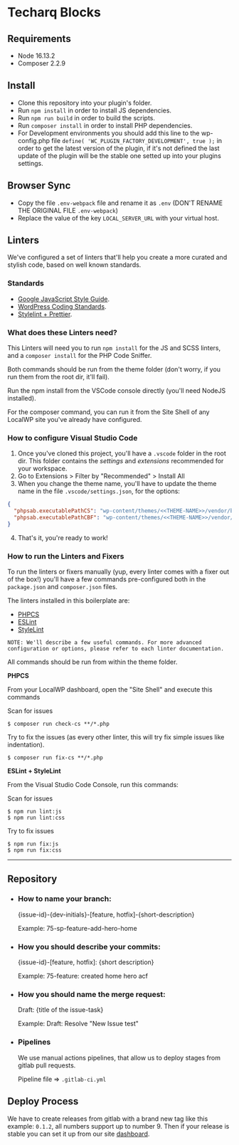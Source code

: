 # Techarq Blocks

## Requirements
- Node 16.13.2
- Composer 2.2.9

## Install
- Clone this repository into your plugin's folder.
- Run `npm install` in order to install JS dependencies.
- Run `npm run build` in order to build the scripts.
- Run `composer install` in order to install PHP dependencies.
- For Development environments you should add this line to the wp-config.php file `define( 'WC_PLUGIN_FACTORY_DEVELOPMENT', true );` in order to get the latest version of the plugin, if it's not defined the last update of the plugin will be the stable one setted up into your plugins settings.

## Browser Sync
- Copy the file `.env-webpack` file and rename it as `.env` (DON'T RENAME THE ORIGINAL FILE `.env-webpack`)
- Replace the value of the key `LOCAL_SERVER_URL` with your virtual host.

## Linters
  We've configured a set of linters that'll help you create a more curated and stylish code, based on well known standards. 
  
  ### Standards

  * [Google JavaScript Style Guide](https://google.github.io/styleguide/jsguide.html).
  * [WordPress Coding Standards](https://github.com/WordPress/WordPress-Coding-Standards).
  * [Stylelint + Prettier](https://github.com/prettier/stylelint-config-prettier-scss).

  ### What does these Linters need?

  This Linters will need you to run `npm install` for the JS and SCSS linters, and a `composer install` for the PHP Code Sniffer. 
  
  Both commands should be run from the theme folder (don't worry, if you run them from the root dir, it'll fail).

  Run the npm install from the VSCode console directly (you'll need NodeJS installed).
  
  For the composer command, you can run it from the Site Shell of any LocalWP site you've already have configured.

  ### How to configure Visual Studio Code

  1. Once you've cloned this project, you'll have a `.vscode` folder in the root dir. This folder contains the *settings* and *extensions* recommended for your workspace.
  2. Go to Extensions > Filter by "Recommended" > Install All
  3. When you change the theme name, you'll have to update the theme name in the file `.vscode/settings.json`, for the options:
  ```json
  {
    "phpsab.executablePathCS": "wp-content/themes/<<THEME-NAME>>/vendor/bin/phpcs",
    "phpsab.executablePathCBF": "wp-content/themes/<<THEME-NAME>>/vendor/bin/phpcbf",
  }
  ```
  4. That's it, you're ready to work!

  ### How to run the Linters and Fixers

  To run the linters or fixers manually (yup, every linter comes with a fixer out of the box!) you'll have a few commands pre-configured both in the `package.json` and `composer.json` files.

  The linters installed in this boilerplate are:
  * [PHPCS](https://github.com/squizlabs/PHP_CodeSniffer)
  * [ESLint](https://eslint.org/docs/latest/user-guide/getting-started)
  * [StyleLint](https://stylelint.io/)

  ```
  NOTE: We'll describe a few useful commands. For more advanced configuration or options, please refer to each linter documentation.
  ```

  All commands should be run from within the theme folder.

  **PHPCS**

  From your LocalWP dashboard, open the "Site Shell" and execute this commands

  Scan for issues
  ```
  $ composer run check-cs **/*.php
  ```

  Try to fix the issues (as every other linter, this will try fix simple issues like indentation).
  ```
  $ composer run fix-cs **/*.php
  ```

  **ESLint + StyleLint**

  From the Visual Studio Code Console, run this commands:

  Scan for issues
  ```
  $ npm run lint:js
  $ npm run lint:css
  ```

  Try to fix issues
  ```
  $ npm run fix:js
  $ npm run fix:css
  ```

---

## Repository

* ### How to name your branch:

  {issue-id}-{dev-initials}-[feature, hotfix]-{short-description}

  Example: 75-sp-feature-add-hero-home

* ### How you should describe your commits:

  {issue-id}-[feature, hotfix]: {short description}

  Example: 75-feature: created home hero acf

* ### How you should name the merge request:

  Draft: {title of the issue-task}

  Example: Draft: Resolve "New Issue test"

* ### Pipelines
  We use manual actions pipelines, that allow us to deploy stages from gitlab pull requests.

    Pipeline file => `.gitlab-ci.yml`

## Deploy Process
We have to create releases from gitlab with a brand new tag like this example: `0.1.2`, all numbers support up to number 9.
Then if your release is stable you can set it up from our site [dashboard](https://conicdev.com/wp-admin/post.php?post=2014&action=edit).
